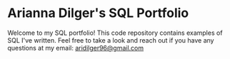# Arianna Dilger's SQL Portfolio

Welcome to my SQL portfolio! This code repository contains examples of SQL I've written. Feel free to take a look and reach out if you have any questions at my email: aridilger96@gmail.com
